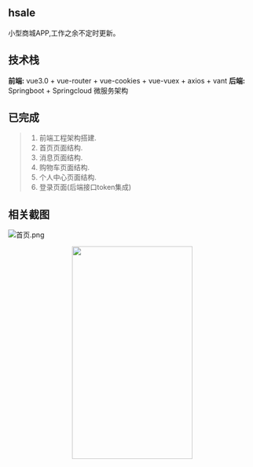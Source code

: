 ## hsale
小型商城APP,工作之余不定时更新。

## 技术栈
**前端:** vue3.0 + vue-router + vue-cookies + vue-vuex + axios + vant
**后端:** Springboot + Springcloud 微服务架构

## 已完成
> 1. 前端工程架构搭建.
> 2. 首页页面结构.
> 3. 消息页面结构.
> 4. 购物车页面结构.
> 5. 个人中心页面结构.
> 6. 登录页面(后端接口token集成)

## 相关截图
![首页.png](http://liangtao.site/img/%E9%A6%96%E9%A1%B5.png)
<center><img src="http://liangtao.site/img/%E9%A6%96%E9%A1%B5.png" style="width: 245px;height:432px;"/></center>


